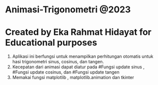 # Animasi-Trigonometri @2023
# Created by Eka Rahmat Hidayat for Educational purposes
1. Aplikasi ini berfungsi untuk menampilkan perhitungan otomatis untuk hasi trigonometri sinus, cosinus, dan tangen.
2. Kecepatan dari animasi dapat diatur pada #Fungsi update sinus , #Fungsi update cosinus, dan #Fungsi update tangen
3. Memakai fungsi matplotlib , matplotlib.animation dan tkinter
